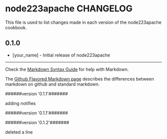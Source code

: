 # node223apache CHANGELOG

This file is used to list changes made in each version of the node223apache cookbook.

## 0.1.0
- [your_name] - Initial release of node223apache

- - -
Check the [Markdown Syntax Guide](http://daringfireball.net/projects/markdown/syntax) for help with Markdown.

The [Github Flavored Markdown page](http://github.github.com/github-flavored-markdown/) describes the differences between markdown on github and standard markdown.

######version  '0.1.1'#######

adding notifies



######version  '0.1.1'#######





######version  '0.1.2'#######

deleted a line


